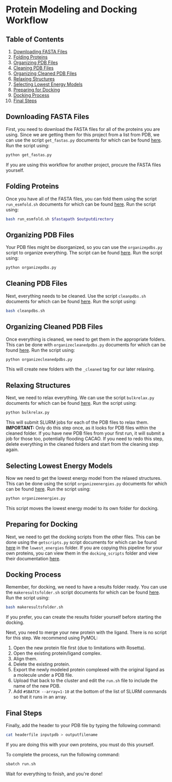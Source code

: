 # Protein Modeling and Docking Workflow

## Table of Contents
1. [Downloading FASTA Files](#downloading-fasta-files)
2. [Folding Proteins](#folding-proteins)
3. [Organizing PDB Files](#organizing-pdb-files)
4. [Cleaning PDB Files](#cleaning-pdb-files)
5. [Organizing Cleaned PDB Files](#organizing-cleaned-pdb-files)
6. [Relaxing Structures](#relaxing-structures)
7. [Selecting Lowest Energy Models](#selecting-lowest-energy-models)
8. [Preparing for Docking](#preparing-for-docking)
9. [Docking Process](#docking-process)
10. [Final Steps](#final-steps)

## Downloading FASTA Files
First, you need to download the FASTA files for all of the proteins you are using. Since we are getting them for this project from a list from PDB, we can use the script `get_fastas.py` documents for which can be found [here](docs/getfastas.md). Run the script using:
```bash
python get_fastas.py
```
If you are using this workflow for another project, procure the FASTA files yourself.

## Folding Proteins
Once you have all of the FASTA files, you can fold them using the script `run_esmfold.sh` documents for which can be found [here](docs/runesmfold.md). Run the script using:
```bash
bash run_esmfold.sh $fastapath $outputdirectory
```

## Organizing PDB Files
Your PDB files might be disorganized, so you can use the `organizepdbs.py` script to organize everything. The script can be found [here](docs/organizepdbs.md). Run the script using:
```bash
python organizepdbs.py
```

## Cleaning PDB Files
Next, everything needs to be cleaned. Use the script `cleanpdbs.sh` documents for which can be found [here](docs/cleanpdbs.md). Run the script using:
```bash
bash cleanpdbs.sh
```

## Organizing Cleaned PDB Files
Once everything is cleaned, we need to get them in the appropriate folders. This can be done with `organizecleanedpdbs.py` documents for which can be found [here](docs/organizecleanedpdbs.md). Run the script using:
```bash
python organizecleanedpdbs.py
```
This will create new folders with the `_cleaned` tag for our later relaxing.

## Relaxing Structures
Next, we need to relax everything. We can use the script `bulkrelax.py` documents for which can be found [here](docs/bulkrelax.md). Run the script using:
```bash
python bulkrelax.py
```
This will submit SLURM jobs for each of the PDB files to relax them. **IMPORTANT:** Only do this step once, as it looks for PDB files within the cleaned folder. If you have new PDB files from your first run, it will submit a job for those too, potentially flooding CACAO. If you need to redo this step, delete everything in the cleaned folders and start from the cleaning step again.

## Selecting Lowest Energy Models
Now we need to get the lowest energy model from the relaxed structures. This can be done using the script `organizeenergies.py` documents for which can be found [here](docs/organizeenergies.md). Run the script using:
```bash
python organizeenergies.py
```
This script moves the lowest energy model to its own folder for docking.

## Preparing for Docking
Next, we need to get the docking scripts from the other files. This can be done using the `getscripts.py` script documents for which can be found [here](docs/getscripts.md) in the `lowest_energies` folder. If you are copying this pipeline for your own proteins, you can view them in the `docking_scripts` folder and view their documentation [here](docs/dockingscripts.md).

## Docking Process
Remember, for docking, we need to have a results folder ready. You can use the `makeresultsfolder.sh` script documents for which can be found [here](docs/makeresultsfolder.md). Run the script using:
```bash
bash makeresultsfolder.sh
```
If you prefer, you can create the results folder yourself before starting the docking.

Next, you need to merge your new protein with the ligand. There is no script for this step. We recommend using PyMOL:
1. Open the new protein file first (due to limitations with Rosetta).
2. Open the existing protein/ligand complex.
3. Align them.
4. Delete the existing protein.
5. Export the newly modeled protein complexed with the original ligand as a molecule under a PDB file.
6. Upload that back to the cluster and edit the `run.sh` file to include the name of the new PDB. 
7. Add `#SBATCH --array=1-10` at the bottom of the list of SLURM commands so that it runs in an array.

## Final Steps
Finally, add the header to your PDB file by typing the following command:
```bash
cat headerfile inputpdb > outputfilename
```
If you are doing this with your own proteins, you must do this yourself.

To complete the process, run the following command:
```bash
sbatch run.sh
```
Wait for everything to finish, and you're done!
 
